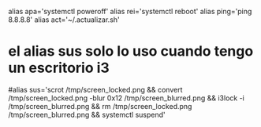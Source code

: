 alias apa='systemctl poweroff'
alias rei='systemctl reboot'
alias ping='ping 8.8.8.8'
alias act='~/.actualizar.sh'
# el alias sus solo lo uso cuando tengo un escritorio i3
#alias sus='scrot /tmp/screen_locked.png && convert /tmp/screen_locked.png -blur 0x12 /tmp/screen_blurred.png && i3lock -i /tmp/screen_blurred.png && rm /tmp/screen_locked.png /tmp/screen_blurred.png && systemctl suspend'
